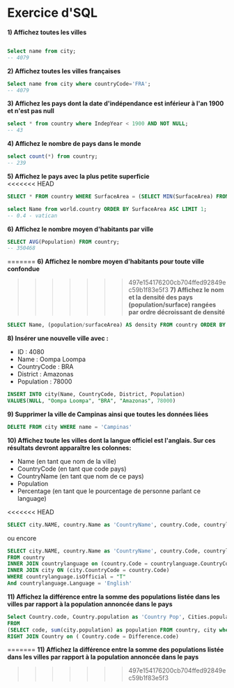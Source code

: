 # Exercice d'SQL

**1) Affichez toutes les villes**  
```sql

Select name from city;
-- 4079
```

**2) Affichez toutes les villes françaises**  

```sql
Select name from city where countryCode='FRA';
-- 4079
```
**3) Affichez les pays dont la date d'indépendance est inférieur à l'an 1900 et n'est pas null**  
```sql
select * from country where IndepYear < 1900 AND NOT NULL;
-- 43
```

**4) Affichez le nombre de pays dans le monde**  
```sql
select count(*) from country;
-- 239
```
**5) Affichez le pays avec la plus petite superficie**  
<<<<<<< HEAD
```sql
SELECT * FROM country WHERE SurfaceArea = (SELECT MIN(SurfaceArea) FROM country);

select Name from world.country ORDER BY SurfaceArea ASC LIMIT 1;
-- 0.4 - vatican
```
**6) Affichez le nombre moyen d'habitants par ville**  
```sql
SELECT AVG(Population) FROM country;
-- 350468
``` 

=======
**6) Affichez le nombre moyen d'habitants pour toute ville confondue**  
>>>>>>> 497e154176200cb704ffed92849ec59b1f83e5f3
**7) Affichez le nom et la densité des pays (population/surface) rangées par ordre décroissant de densité**  

```sql
SELECT Name, (population/surfaceArea) AS density FROM country ORDER BY density DESC;
```


**8) Insérer une nouvelle ville avec :**  

- ID : 4080
- Name : Oompa Loompa
- CountryCode : BRA 
- District : Amazonas
- Population : 78000

```sql
INSERT INTO city(Name, CountryCode, District, Population)
VALUES(NULL, "Oompa Loompa", "BRA", "Amazonas", 78000)
```
**9) Supprimer la ville de Campinas ainsi que toutes les données liées**  

```sql
DELETE FROM city WHERE name = 'Campinas'
```

**10) Affichez toute les villes dont la langue officiel est l'anglais. Sur ces résultats devront apparaître les colonnes:**  

- Name (en tant que nom de la ville)
- CountryCode (en tant que code pays)
- CountryName (en tant que nom de ce pays)
- Population
- Percentage (en tant que le pourcentage de personne parlant ce language)

<<<<<<< HEAD
```sql
SELECT city.NAME, country.Name as 'CountryName', country.Code, countrylanguage.Percentage, city.Population FROM country, countrylanguage, city WHERE country.Code = countrylanguage.CountryCode AND city.CountryCode = country.Code AND countrylanguage.isOfficial = "T" And countrylanguage.Language = 'English' 
```

ou encore 

```sql
SELECT city.NAME, country.Name as 'CountryName', country.Code, countrylanguage.Percentage, city.Population 
FROM country
INNER JOIN countrylanguage on (country.Code = countrylanguage.CountryCode)
INNER JOIN city ON (city.CountryCode = country.Code)
WHERE countrylanguage.isOfficial = "T"
And countrylanguage.Language = 'English'
```

**11) Affichez la différence entre la somme des populations listée dans les villes par rapport à la population annoncée dans le pays**
  
```sql
Select Country.code, Country.population as 'Country Pop', Cities.population as 'City Pop',  Country.population - Cities.population as 'Difference Pop'
FROM
(SELECT code, sum(city.population) as population FROM country, city where city.countryCode = country.code group by code) Cities
RIGHT JOIN Country on ( Country.code = Difference.code)
```
=======
**11) Affichez la différence entre la somme des populations listée dans les villes par rapport à la population annoncée dans le pays**  
>>>>>>> 497e154176200cb704ffed92849ec59b1f83e5f3
